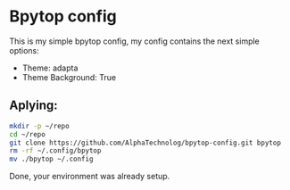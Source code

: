 # Bpytop config

This is my simple bpytop config, my config contains the next simple options:

- Theme: adapta
- Theme Background: True

## Aplying:

```sh
mkdir -p ~/repo
cd ~/repo
git clone https://github.com/AlphaTechnolog/bpytop-config.git bpytop
rm -rf ~/.config/bpytop
mv ./bpytop ~/.config
```

Done, your environment was already setup.
